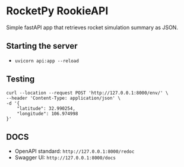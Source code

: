 # RocketPy RookieAPI
Simple fastAPI app that retrieves rocket simulation summary as JSON.

## Starting the server
- `uvicorn api:app --reload`

## Testing

```
curl --location --request POST 'http://127.0.0.1:8000/env/' \
--header 'Content-Type: application/json' \
-d '{
    "latitude": 32.990254,
    "longitude": 106.974998
}'
```

## DOCS
- OpenAPI standard: `http://127.0.0.1:8000/redoc`
- Swagger UI: `http://127.0.0.1:8000/docs`


